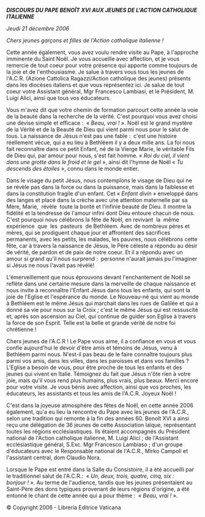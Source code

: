 ***DISCOURS DU PAPE BENOÎT XVI*** ***AUX JEUNES DE L'ACTION CATHOLIQUE ITALIENNE***

*Jeudi 21 décembre 2006*

*Chers jeunes garçons et filles de l'Action catholique italienne !*

Cette année également, vous avez voulu rendre visite au Pape, à l'approche imminente du Saint Noël. Je vous accueille avec affection, et je vous remercie de tout coeur pour votre présence qui apporte comme toujours de la joie et de l'enthousiasme. Je salue à travers vous tous les jeunes de l'A.C.R. (Azione Cattolica Ragazzi/Action catholique des jeunes) présents dans les diocèses italiens et que vous représentez ici. Je salue de tout coeur votre Assistant général, Mgr Francesco Lambiasi, et le Président, M. Luigi Alici, ainsi que tous vos éducateurs.

Vous m'avez dit que votre chemin de formation parcourt cette année la voie de la beauté dans la recherche de la vérité. C'est pourquoi vous avez choisi une devise simple et efficace :  « *Beau, vrai !* ». Noël est le grand mystère de la Vérité et de la Beauté de Dieu qui vient parmi nous pour le salut de tous. La naissance de Jésus n'est pas une fable :  c'est une histoire réellement vécue, qui a eu lieu à Bethléem il y a deux mille ans. La foi nous fait reconnaître dans ce petit Enfant, né de la Vierge Marie, le véritable Fils de Dieu qui, par amour pour nous, s'est fait homme. « *Roi du ciel, il vient dans une grotte dans le froid et le gel* », ainsi dit l'hymne de Noël « *Tu descends des étoiles* », connu dans le monde entier.

Dans le visage du petit Jésus, nous contemplons le visage de Dieu qui ne se révèle pas dans la force ou dans la puissance, mais dans la faiblesse et dans la constitution fragile d'un enfant. Cet « *Enfant divin* » enveloppé dans des langes et placé dans la crèche avec une attention maternelle par sa Mère, Marie,  révèle  toute la bonté et l'infinie beauté de Dieu. Il montre la fidélité et la tendresse de l'amour infini dont Dieu entoure chacun de nous. C'est pourquoi nous célébrons la fête de Noël, en revivant  la  même  expérience  que  les  pasteurs  de Bethléem. Avec de nombreux pères et mères, qui se prodiguent chaque jour et affrontent des sacrifices permanents, avec les petits, les malades, les pauvres, nous célébrons cette fête, car à travers la naissance de Jésus, le Père céleste a répondu au désir de vérité, de pardon et de paix de notre coeur. Et il a répondu avec un amour si grand qu'il nous surprend :  personne n'aurait jamais pu l'imaginer si Jésus ne nous l'avait pas révélé!

L'émerveillement que nous éprouvons devant l'enchantement de Noël se reflète dans une certaine mesure dans la merveille de chaque naissance et nous invite à reconnaître l'Enfant Jésus dans tous les enfants, qui sont la joie de l'Eglise et l'espérance du monde. Le Nouveau-né qui vient au monde à Bethléem est le même Jésus qui marchait dans les rues de Galilée et qui a donné sa vie pour nous sur la Croix ; c'est le même Jésus qui est ressuscité et, après son ascension au Ciel, qui continue de guider son Eglise à travers la force de son Esprit. Telle est la belle et grande vérité de notre foi chrétienne !

Chers jeunes de l'A.C.R ! Le Pape vous aime, il a confiance en vous et vous confie aujourd'hui le devoir d'être amis et témoins de Jésus, venu à Bethléem parmi nous. N'est-il pas beau de le faire connaître toujours plus parmi vos amis, dans les villes, dans les paroisses et dans vos familles ? L'Eglise a besoin de vous, pour être proche de tous les enfants et des jeunes qui vivent en Italie. Témoignez du fait que Jésus n'ôte rien à votre joie, mais qu'il vous rend plus humains, plus vrais, plus beaux. Merci encore pour votre visite. Je vous bénis avec affection, ainsi que vos proches, les éducateurs, les assistants et tous les amis de l'A.C.R. Joyeux Noël !

C'est dans la joyeuse atmosphère des fêtes de Noël, en cette année 2006 également, qu'a eu lieu la rencontre du Pape avec les jeunes de l'A.C.R., selon une tradition qui remonte à la fin des années 60. Benoît XVI a ainsi reçu une délégation de 36 jeunes de cette Association laïque, représentant toutes les régions ecclésiastiques. Ils étaient accompagnés du Président national de l'Action catholique italienne, M. Luigi Alici ; de l'Assistant ecclésiastique général, S.Exc. Mgr Francesco Lambiaso ; d'un groupe d'éducateurs avec le Responsable national de l'A.C.R., Mirko Campoli et l'assistant central, dom Claudio Nora.

Lorsque le Pape est entré dans la Salle du Consistoire, il a été accueilli par le traditionnel salut de l'A.C.R.:  « *Un, deux, trois, quatre, cinq, six :  bonjour !* ». Au terme de l'audience, tandis que les jeunes présentaient au Saint-Père des dons typiques provenant de leurs régions d'origine, a été entonné le chant de cette année qui a pour thème :  « *Beau, vrai !* ».

© Copyright 2006 - Libreria Editrice Vaticana